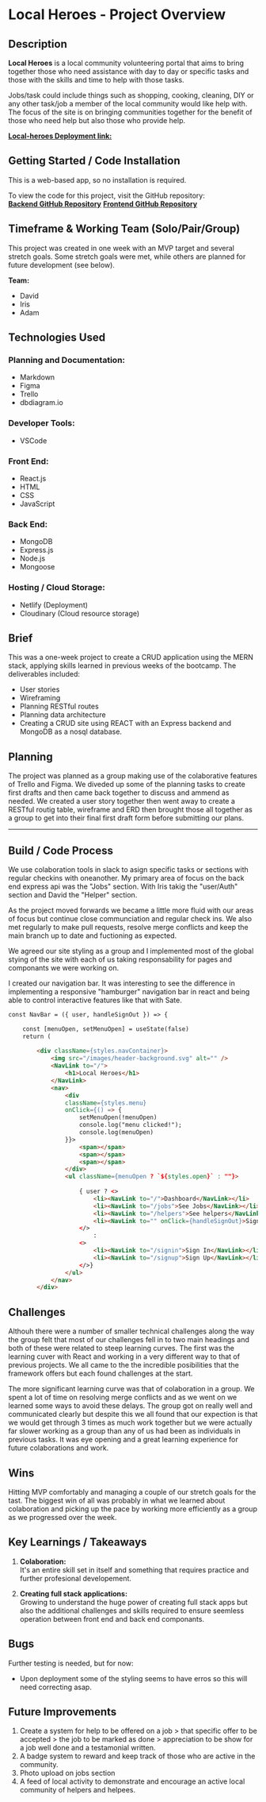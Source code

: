# Local Heroes - Project Overview

## Description

**Local Heroes** is a local community volunteering portal that aims to bring together those who need assistance with day to day or specific tasks and those with the skills and time to help with those tasks. 

Jobs/task could include things such as shopping, cooking, cleaning, DIY or any other task/job a member of the local community would like help with. The focus of the site is on bringing communities together for the benefit of those who need help but also those who provide help. 


[**Local-heroes Deployment link:**](https://local-heroes.netlify.app/)

## Getting Started / Code Installation

This is a web-based app, so no installation is required. 

To view the code for this project, visit the GitHub repository:  
[**Backend GitHub Repository**](https://github.com/Archietheowl/local-heroes-backend)
[**Frontend GitHub Repository**](https://github.com/Archietheowl/local-heroes-frontend)

## Timeframe & Working Team (Solo/Pair/Group)

This project was created in one week with an MVP target and several stretch goals. Some stretch goals were met, while others are planned for future development (see below).

**Team:**
- David
- Iris
- Adam

## Technologies Used

### Planning and Documentation:
- Markdown
- Figma
- Trello
- dbdiagram.io

### Developer Tools:
- VSCode

### Front End:
- React.js
- HTML
- CSS
- JavaScript

### Back End:
- MongoDB
- Express.js
- Node.js
- Mongoose

### Hosting / Cloud Storage:
- Netlify (Deployment)
- Cloudinary (Cloud resource storage)

## Brief

This was a one-week project to create a CRUD application using the MERN stack, applying skills learned in previous weeks of the bootcamp. The deliverables included:
- User stories
- Wireframing
- Planning RESTful routes
- Planning data architecture
- Creating a CRUD site using REACT with an Express backend and MongoDB as a nosql database.

## Planning

The project was planned as a group making use of the colaborative features of Trello and Figma. We diveded up some of the planning tasks to create first drafts and then came back together to discuss and ammend as needed.  We created a user story together then went away to create a RESTful routig table, wireframe and ERD then brought those all together as a group to get into their final first draft form before submitting our plans. 

---

## Build / Code Process

We use colaboration tools in slack to asign specific tasks or sections with regular checkins with oneanother. My primary area of focus on the back end express api was the "Jobs" section. With Iris takig the "user/Auth" section and David the "Helper" section.

As the project moved forwards we became a little more fluid with our areas of focus but continue close communciation and regular check ins. We also met regularly to make pull requests, resolve merge conflicts and keep the main branch up to date and fuctioning as expected. 

We agreed our site styling as a group and I implemented most of the global stying of the site with each of us taking responsability for pages and componants we were working on. 

I created our navigation bar. It was interesting to see the difference in implementing a responsive "hamburger" navigation bar in react and being able to control interactive features like that with Sate. 

```html
const NavBar = ({ user, handleSignOut }) => {

    const [menuOpen, setMenuOpen] = useState(false)
    return (
        
        <div className={styles.navContainer}>
            <img src="/images/header-background.svg" alt="" />
            <NavLink to="/">
                <h1>Local Heroes</h1>
            </NavLink>
            <nav>
                <div 
                className={styles.menu} 
                onClick={() => {
                    setMenuOpen(!menuOpen)
                    console.log("menu clicked!");
                    console.log(menuOpen)
                }}>
                    <span></span>
                    <span></span>
                    <span></span>
                </div>
                <ul className={menuOpen ? `${styles.open}` : ""}>
                    
                    { user ? <>
                        <li><NavLink to="/">Dashboard</NavLink></li>
                        <li><NavLink to="/jobs">See Jobs</NavLink></li>
                        <li><NavLink to="/helpers">See helpers</NavLink></li>
                        <li><NavLink to="" onClick={handleSignOut}>Sign Out</NavLink></li>
                    </>
                        : 
                    <>
                        <li><NavLink to="/signin">Sign In</NavLink></li>
                        <li><NavLink to="/signup">Sign Up</NavLink></li>
                    </>}
                </ul>
            </nav>
        </div>
```


## Challenges

Althouh there were a number of smaller technical challenges along the way the group felt that most of our challenges fell in to two main headings and both of these were related to steep learning curves.
The first was the learning cuver with React and working in a very different way to that of previous projects.  We all came to the the incredible posibilities that the framework offers but each found challenges at the start. 

The more significant learning curve was that of colaboration in a group. We spent a lot of time on resolving merge conflicts and as we went on we learned some ways to avoid these delays. The group got on really well and communicated clearly but despite this we all found that our expection is that we would get through 3 times as much work together but we were actually far slower working as a group than any of us had been as individuals in previous tasks. It was eye opening and a great learning experience for future colaborations and work. 


## Wins

Hitting MVP comfortably and managing a couple of our stretch goals for the tast. The biggest win of all was probably in what we learned about colaboration and picking up the pace by working more efficiently as a group as we progressed over the week. 

## Key Learnings / Takeaways

1. **Colaboration:**  
   It's an entire skill set in itself and something that requires practice and further profesional developement. 

2. **Creating full stack applications:**  
   Growing to understand the huge power of creating full stack apps but also the additional challenges and skills required to ensure seemless operation between front end and back end componants. 

## Bugs

Further testing is needed, but for now:
- Upon deployment some of the styling seems to have erros so this will need correcting asap.


## Future Improvements

1. Create a system for help to be offered on a job > that specific offer to be accepted > the job to be marked as done > appreciation to be show for a job well done and a testamonial written. 
2. A badge system to reward and keep track of those who are active in the community.
3. Photo upload on jobs section
4. A feed of local activity to demonstrate and encourage an active local community of helpers and helpees. 

